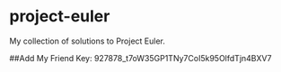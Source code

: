 # project-euler

My collection of solutions to Project Euler.


##Add My Friend Key:
927878_t7oW35GP1TNy7CoI5k95OlfdTjn4BXV7

